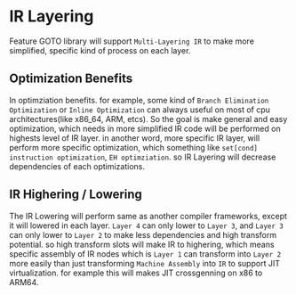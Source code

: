 IR Layering
===========

Feature GOTO library will support `Multi-Layering IR` to make more simplified, specific kind of process on each layer.

Optimization Benefits
---------------------

In optimziation benefits. for example, some kind of `Branch Elimination Optimization` or `Inline Optimization` can always useful on most of cpu architectures(like x86_64, ARM, etcs). So the goal is make general and easy optimization, which needs in more simplified IR code will be performed on highests level of IR layer. in another word, more specific IR layer, will perform more specific optimization, which something like `set[cond] instruction optimization`, `EH optimziation`. so IR Layering will decrease dependencies of each optimizations.

IR Highering / Lowering
-----------------------

The IR Lowering will perform same as another compiler frameworks, except it will lowered in each layer. `Layer 4` can only lower to `Layer 3`, and `Layer 3` can only lower to `Layer 2` to make less dependencies and high transform potential. so high transform slots will make IR to highering, which means specific assembly of IR nodes which is `Layer 1` can transform into `Layer 2` more easily than just transforming `Machine Assembly` into `IR` to support JIT virtualization. for example this will makes JIT crossgenning on x86 to ARM64.